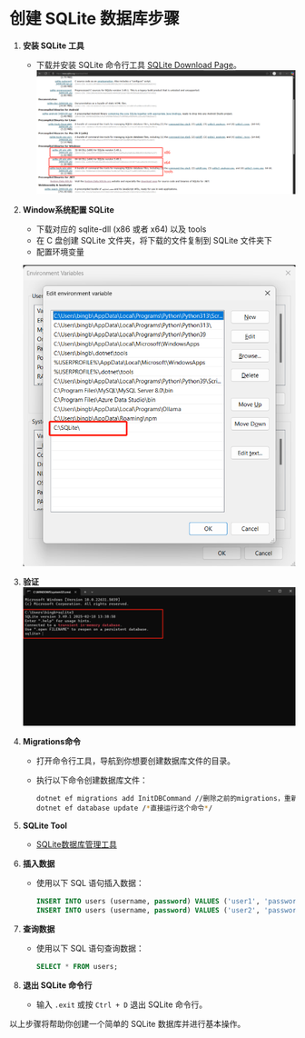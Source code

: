 # 创建 SQLite 数据库步骤

1. **安装 SQLite 工具**
    - 下载并安装 SQLite 命令行工具 [SQLite Download Page](https://www.sqlite.org/download.html)。
    ![SQLite Download Page](/src/01-Basics/Identity/SQLite/Materials/SQLite-download.jpg)

2. **Window系统配置 SQLite**
    - 下载对应的 sqlite-dll (x86 或者 x64) 以及 tools
    - 在 C 盘创建 SQLite 文件夹，将下载的文件复制到 SQLite 文件夹下
    - 配置环境变量

    ![SQLite Environment Variable Configuration](/src/01-Basics/Identity/SQLite/Materials/1.jpg)
3. **验证**
    ![SQLite verification screenshot](/src/01-Basics/Identity/SQLite/Materials/2.jpg)
4. **Migrations命令**
    - 打开命令行工具，导航到你想要创建数据库文件的目录。
    - 执行以下命令创建数据库文件：

      ```sh
      dotnet ef migrations add InitDBCommand //删除之前的migrations，重新运行。之前的是SQL Server版本
      dotnet ef database update /*直接运行这个命令*/
      ```

5. **SQLite Tool**
    - [SQLite数据库管理工具](https://sqlitestudio.pl/)

6. **插入数据**
    - 使用以下 SQL 语句插入数据：

      ```sql
      INSERT INTO users (username, password) VALUES ('user1', 'password1');
      INSERT INTO users (username, password) VALUES ('user2', 'password2');
      ```

7. **查询数据**
    - 使用以下 SQL 语句查询数据：

      ```sql
      SELECT * FROM users;
      ```

8. **退出 SQLite 命令行**
    - 输入 `.exit` 或按 `Ctrl + D` 退出 SQLite 命令行。

以上步骤将帮助你创建一个简单的 SQLite 数据库并进行基本操作。

